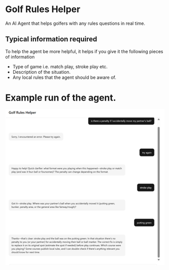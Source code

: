 # Golf Rules Helper

An AI Agent that helps golfers with any rules questions in real time.

## Typical information required

To help the agent be more helpful, it helps if you give it the following pieces of information
* Type of game i.e. match play, stroke play etc.
* Description of the situation.
* Any local rules that the agent should be aware of.

# Example run of the agent.
![Penalty Question](doc/agent_interaction.png "Penalty question")